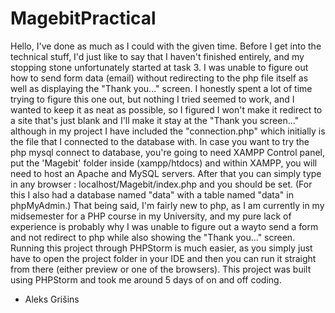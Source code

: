 # MagebitPractical

Hello,
I've done as much as I could with the given time.
Before I get into the technical stuff, I'd just like to say that I haven't finished entirely, and my stopping stone unfortunately started at task 3. I was unable to figure out how to send form data (email) without redirecting to the php file itself as well as displaying the "Thank you..." screen. I honestly spent a lot of time trying to figure this one out, but nothing I tried seemed to work, and I wanted to keep it as neat as possible, so I figured I won't make it redirect to a site that's just blank and I'll make it stay at the "Thank you screen..." although in my project I have included the "connection.php" which initially is the file that I connected to the database with. In case you want to try the php mysql connect to database, you're going to need XAMPP Control panel, put the 'Magebit' folder inside (xampp/htdocs) and within XAMPP, you will need to host an Apache and MySQL servers. After that you can simply type in any browser : localhost/Magebit/index.php and you should be set. (For this I also had a database named "data" with a table named "data" in phpMyAdmin.)
That being said, I'm fairly new to php, as I am currently in my midsemester for a PHP course in my University, and my pure lack of experience is probably why I was unable to figure out a wayto send a form and not redirect to php while also showing the "Thank you..." screen. 
Running this project through PHPStorm is much easier, as you simply just have to open the project folder in your IDE and then you can run it straight from there (either preview or one of the browsers). 
This project was built using PHPStorm and took me around 5 days of on and off coding.

- Aleks Grišins
